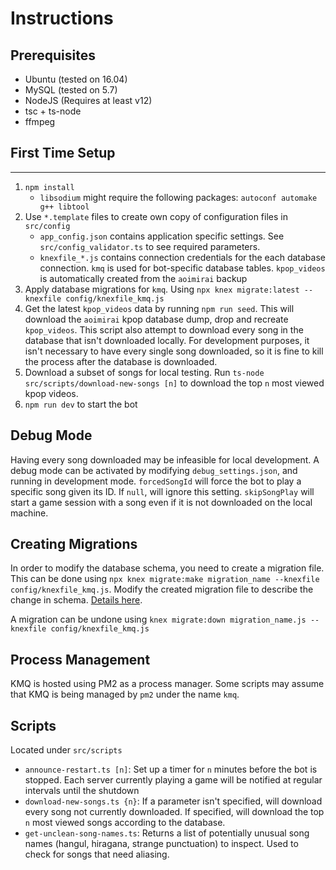 # Instructions
## Prerequisites
- Ubuntu (tested on 16.04)
- MySQL (tested on 5.7)
- NodeJS (Requires at least v12)
- tsc + ts-node
- ffmpeg

## First Time Setup
------------
1. `npm install`
    - `libsodium` might require the following packages: `autoconf automake g++ libtool`
2. Use `*.template` files to create own copy of configuration files in `src/config`
    - `app_config.json` contains application specific settings. See `src/config_validator.ts` to see required parameters. 
    - `knexfile_*.js` contains connection credentials for the each database connection. `kmq` is used for bot-specific database tables. `kpop_videos` is automatically created from the `aoimirai` backup
3. Apply database migrations for `kmq`. Using `npx knex migrate:latest --knexfile config/knexfile_kmq.js`
4. Get the latest `kpop_videos` data by running `npm run seed`. This will download the `aoimirai` kpop database dump, drop and recreate `kpop_videos`.  This script also attempt to download every song in the database that isn't downloaded locally. For development purposes, it isn't necessary to have every single song downloaded, so it is fine to kill the process after the database is downloaded.
5. Download a subset of songs for local testing. Run `ts-node src/scripts/download-new-songs [n]` to download the top `n` most viewed kpop videos.
6. `npm run dev` to start the bot

## Debug Mode
Having every song downloaded may be infeasible for local development. A debug mode can be activated by modifying `debug_settings.json`, and running in development mode. `forcedSongId` will force the bot to play a specific song given its ID. If `null`, will ignore this setting. `skipSongPlay` will start a game session with a song even if it is not downloaded on the local machine. 

## Creating Migrations
In order to modify the database schema, you need to create a migration file. This can be done using `npx knex migrate:make migration_name --knexfile config/knexfile_kmq.js`. Modify the created migration file to describe the change in schema. [Details here](http://knexjs.org/#Migrations).

A migration can be undone using `knex migrate:down migration_name.js --knexfile config/knexfile_kmq.js`

## Process Management
KMQ is hosted using PM2 as a process manager. Some scripts may assume that KMQ is being managed by `pm2` under the name `kmq`. 

## Scripts
Located under `src/scripts`  
- `announce-restart.ts [n]`: Set up a timer for `n` minutes before the bot is stopped. Each server currently playing a game will be notified at regular intervals until the shutdown  
- `download-new-songs.ts {n}`: If a parameter isn't specified, will download every song not currently downloaded. If specified, will download the top `n` most viewed songs according to the database.  
- `get-unclean-song-names.ts`: Returns a list of potentially unusual song names (hangul, hiragana, strange punctuation) to inspect. Used to check for songs that need aliasing.  
